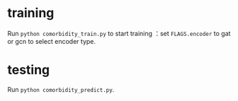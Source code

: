 
# training
Run `python comorbidity_train.py` to start training ：set `FLAGS.encoder` to gat or gcn to select encoder type.


# testing
Run `python comorbidity_predict.py`.

